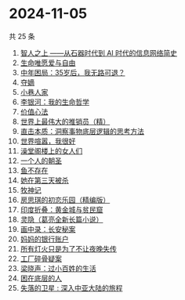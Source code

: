 # 2024-11-05

共 25 条

<!-- BEGIN WEREAD -->
<!-- 最后更新时间 2024-11-05 15:13:43 +0800 -->
1. [智人之上 ——从石器时代到 AI 时代的信息网络简史](https://weread.qq.com/web/bookDetail/a24329f0813ab950ag015395)
1. [生命唯愿爱与自由](https://weread.qq.com/web/bookDetail/6b432370813ab950ag0179f7)
1. [中年困局：35岁后，我无路可退？](https://weread.qq.com/web/bookDetail/31f32a60813ab9509g013c63)
1. [夺嫡](https://weread.qq.com/web/bookDetail/8bd327d0813ab94e2g0186ce)
1. [小巷人家](https://weread.qq.com/web/bookDetail/41532d00813ab79b6g010ac3)
1. [李银河：我的生命哲学](https://weread.qq.com/web/bookDetail/fa632c90813ab950ag0184b9)
1. [价值心法](https://weread.qq.com/web/bookDetail/f7c32e20813ab94eeg0183de)
1. [世界上最伟大的推销员（精）](https://weread.qq.com/web/bookDetail/9f632c30813ab950bg012b61)
1. [直击本质：洞察事物底层逻辑的思考方法](https://weread.qq.com/web/bookDetail/78f32cc071d7b80f78f0c1f)
1. [世界喧嚣，我很好](https://weread.qq.com/web/bookDetail/a9d32030727eab7aa9d349f)
1. [澡堂阁楼上的女人们](https://weread.qq.com/web/bookDetail/ad132fc0813ab94bdg015959)
1. [一个人的朝圣](https://weread.qq.com/web/bookDetail/0ce3255059831a0ce16547b)
1. [鱼不存在](https://weread.qq.com/web/bookDetail/0af32760813ab798cg01135c)
1. [她在第三天被杀](https://weread.qq.com/web/bookDetail/1ef32af0813ab94bdg016870)
1. [牧神记](https://weread.qq.com/web/bookDetail/47632010712cab88476dfc2)
1. [房思琪的初恋乐园（精编版）](https://weread.qq.com/web/bookDetail/cbb3285071eb6d2ecbba023)
1. [印度折叠：黄金城与贫民窟](https://weread.qq.com/web/bookDetail/b7532db0813ab94aag015d80)
1. [灵隐（葛亮全新长篇小说）](https://weread.qq.com/web/bookDetail/20532ae0813ab950cg012843)
1. [画中录：长安秘案](https://weread.qq.com/web/bookDetail/ec532cd0813ab947fg01056e)
1. [妈妈的银行账户](https://weread.qq.com/web/bookDetail/02e32c30813ab943bg011fdd)
1. [所有灯火只是为了不让夜晚失传](https://weread.qq.com/web/bookDetail/aba32730813ab9333g011ec2)
1. [工厂碎骨疑案](https://weread.qq.com/web/bookDetail/fbb323c0813ab94c3g019082)
1. [梁晓声：过小百姓的生活](https://weread.qq.com/web/bookDetail/eff32bd0813ab94abg01117f)
1. [困在底层的人](https://weread.qq.com/web/bookDetail/1bc327d0813ab9470g0115ba)
1. [失落的卫星 : 深入中亚大陆的旅程](https://weread.qq.com/web/bookDetail/40532350813ab814ag014f54)
<!-- END WEREAD -->